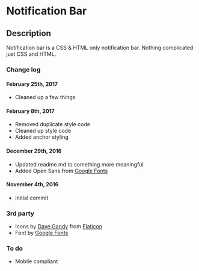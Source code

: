 # Notification Bar

## Description
Notification bar is a CSS & HTML only notification bar. Nothing complicated just CSS and HTML.

### Change log

#### February 25th, 2017
* Cleaned up a few things

#### February 8th, 2017
* Removed duplicate style code
* Cleaned up style code
* Added anchor styling

#### December 29th, 2016
* Updated readme.md to something more meaningful
* Added Open Sans from [Google Fonts](https://fonts.google.com/specimen/Open+Sans)

#### November 4th, 2016
* Initial commit

### 3rd party
* Icons by [Dave Gandy](http://www.flaticon.com/authors/dave-gandy) from [Flaticon](http://www.flaticon.com)
* Font by [Google Fonts](https://fonts.google.com/specimen/Open+Sans)

### To do
* Mobile compliant
